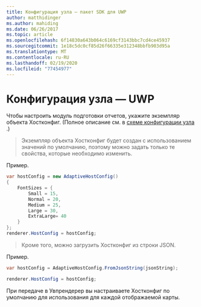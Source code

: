 ```yaml
---
title: Конфигурация узла — пакет SDK для UWP
author: matthidinger
ms.author: mahiding
ms.date: 06/26/2017
ms.topic: article
ms.openlocfilehash: 6f14830a643b064c6169cf3143bbc7cd4ce45937
ms.sourcegitcommit: 1e18c5dc0cf85d26f66335e312348bbfb903d95a
ms.translationtype: MT
ms.contentlocale: ru-RU
ms.lasthandoff: 02/19/2020
ms.locfileid: "77454977"
---
```

# <a name="host-config---uwp"></a>Конфигурация узла — UWP

Чтобы настроить модуль подготовки отчетов, укажите экземпляр объекта Хостконфиг. (Полное описание см. в [схеме конфигурации узла](../../../rendering-cards/host-config.md) .)

> Экземпляр объекта Хостконфиг будет создан с использованием значений по умолчанию, поэтому можно задать только те свойства, которые необходимо изменить.

Пример.

```csharp
var hostConfig = new AdaptiveHostConfig() 
{
    FontSizes = {
        Small = 15,
        Normal = 20,
        Medium = 25,
        Large = 30,
        ExtraLarge= 40
    }
};
renderer.HostConfig = hostConfig;
```

> Кроме того, можно загрузить Хостконфиг из строки JSON.

Пример.

```csharp
var hostConfig = AdaptiveHostConfig.FromJsonString(jsonString); 

renderer.HostConfig = hostConfig;
```

При передаче в Увпрендерер вы настраиваете Хостконфиг по умолчанию для использования для каждой отображаемой карты.